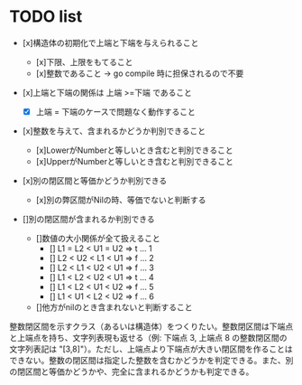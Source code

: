 # TODO list
- [x]構造体の初期化で上端と下端を与えられること
   - [x]下限、上限をもてること
   - [x]整数であること -> go compile 時に担保されるので不要

- [x]上端と下端の関係は 上端 >=下端 であること
   - [x] 上端 = 下端のケースで問題なく動作すること

- [x]整数を与えて、含まれるかどうか判別できること
   - [x]LowerがNumberと等しいとき含むと判別できること
   - [x]UpperがNumberと等しいとき含むと判別できること

- [x]別の閉区間と等価かどうか判別できる
   - [x]別の弊区間がNilの時、等価でないと判断する

- []別の閉区間が含まれるか判別できる
    - []数値の大小関係が全て扱えること
        - [] L1 = L2 < U1 = U2 => t ... 1
        - [] L2 < U2 < L1 < U1 => f ... 2
        - [] L2 < L1 < U2 < U1 => f ... 3
        - [] L1 < L2 < U2 < U1 => t ... 4
        - [] L1 < L2 < U1 < U2 => f ... 5
        - [] L1 < U1 < L2 < U2 => f ... 6
    - []他方がnilのとき含まれないと判断すること

整数閉区間を示すクラス（あるいは構造体）をつくりたい。整数閉区間は下端点と上端点を持ち、文字列表現も返せる（例: 下端点 3, 上端点 8 の整数閉区間の文字列表記は "[3,8]"）。ただし、上端点より下端点が大きい閉区間を作ることはできない。整数の閉区間は指定した整数を含むかどうかを判定できる。また、別の閉区間と等価かどうかや、完全に含まれるかどうかも判定できる。